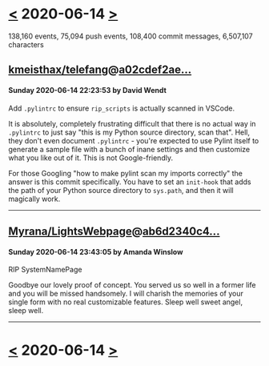 # [<](2020-06-13.md) 2020-06-14 [>](2020-06-15.md)

138,160 events, 75,094 push events, 108,400 commit messages, 6,507,107 characters


## [kmeisthax/telefang](https://github.com/kmeisthax/telefang)@[a02cdef2ae...](https://github.com/kmeisthax/telefang/commit/a02cdef2aea0887a21895d02c95b7174fab67c75)
#### Sunday 2020-06-14 22:23:53 by David Wendt

Add `.pylintrc` to ensure `rip_scripts` is actually scanned in VSCode.

It is absolutely, completely frustrating difficult that there is no actual way in `.pylintrc` to just say "this is my Python source directory, scan that". Hell, they don't even document `.pylintrc` - you're expected to use Pylint itself to generate a sample file with a bunch of inane settings and then customize what you like out of it. This is not Google-friendly.

For those Googling "how to make pylint scan my imports correctly" the answer is this commit specifically. You have to set an `init-hook` that adds the path of your Python source directory to `sys.path`, and then it will magically work.

---
## [Myrana/LightsWebpage](https://github.com/Myrana/LightsWebpage)@[ab6d2340c4...](https://github.com/Myrana/LightsWebpage/commit/ab6d2340c4baea01dc684c03a3e99449f036998a)
#### Sunday 2020-06-14 23:43:05 by Amanda Winslow

RIP SystemNamePage

Goodbye our lovely proof of concept. You served us so well in a former life and you will be missed handsomely. I will charish the memories of your single form with no real customizable features. Sleep well sweet angel, sleep well.

---

# [<](2020-06-13.md) 2020-06-14 [>](2020-06-15.md)

